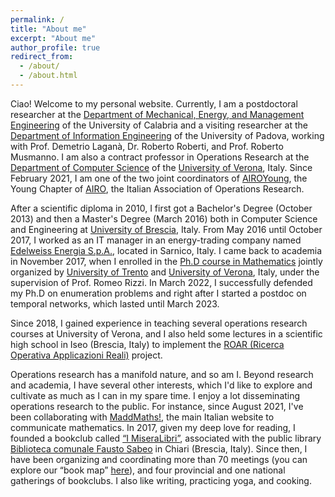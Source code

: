 ```yaml
---
permalink: /
title: "About me"
excerpt: "About me"
author_profile: true
redirect_from:
  - /about/
  - /about.html
---
```


Ciao! Welcome to my personal website. Currently, I am a postdoctoral researcher at the [Department of Mechanical, Energy, and Management Engineering](https://dimeg.unical.it/?lang=en) of the University of Calabria and a visiting researcher at the [Department of Information Engineering](https://www.dei.unipd.it/en/home-page) of the University of Padova, working with Prof. Demetrio Laganà, Dr. Roberto Roberti, and Prof. Roberto Musmanno. I am also a contract professor in Operations Research at the [Department of Computer Science](https://www.di.univr.it/?lang=en) of the [University of Verona](https://www.univr.it/home), Italy. Since February 2021, I am one of the two joint coordinators of [AIROYoung](https://www.airoyoung.org), the Young Chapter of [AIRO](https://www.airo.org), the Italian Association of Operations Research.

After a scientific diploma in 2010, I first got a Bachelor's Degree (October 2013) and then a Master's Degree (March 2016) both in Computer Science and Engineering at [University of Brescia](https://www.unibs.it/en), Italy. From May 2016 until October 2017, I worked as an IT manager in an energy-trading company named [Edelweiss Energia S.p.A.](https://edelweiss-energia.it), located in Sarnico, Italy. I came back to academia in November 2017, when I enrolled in the [Ph.D course in Mathematics](https://www.unitn.it/drmath/) jointly organized by [University of Trento](https://www.unitn.it/en) and [University of Verona](https://www.univr.it/home), Italy, under the supervision of Prof. Romeo Rizzi. In March 2022, I successfully defended my Ph.D on enumeration problems and right after I started a postdoc on temporal networks, which lasted until March 2023.

Since 2018, I gained experience in teaching several operations research courses at University of Verona, and I also held some lectures in a scientific high school in Iseo (Brescia, Italy) to implement the [ROAR (Ricerca Operativa Applicazioni Reali)](https://github.com/aliceraffaele/ROAR) project.

Operations research has a manifold nature, and so am I. Beyond research and academia, I have several other interests, which I'd like to explore and cultivate as much as I can in my spare time. I enjoy a lot disseminating operations research to the public. For instance, since August 2021, I've been collaborating with [MaddMaths!](https://maddmaths.simai.eu/author/alice-raffaele/), the main Italian website to communicate mathematics. In 2017, given my deep love for reading, I founded a bookclub called [“I MiseraLibri”](https://www.facebook.com/groups/GruppoDiLetturaChiari), associated with the public library [Biblioteca comunale Fausto Sabeo](https://www.facebook.com/bibliochiari) in Chiari (Brescia, Italy). Since then, I have been organizing and coordinating more than 70 meetings (you can explore our “book map” [here](https://www.google.com/maps/d/u/0/edit?mid=1DofkuuHNFXbRL1pQStHPt37R76AAPcY&usp=sharing)), and four provincial and one national gatherings of bookclubs. I also like writing, practicing yoga, and cooking.

